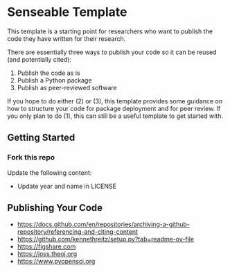 # Senseable Template

This template is a starting point for researchers who want to publish the code they have written for their research. 

There are essentially three ways to publish your code so it can be reused (and potentially cited):

1. Publish the code as is
2. Publish a Python package
3. Publish as peer-reviewed software

If you hope to do either (2) or (3), this template provides some guidance on how to structure your code for package deployment and for peer review. If you only plan to do (1), this can still be a useful template to get started with.

## Getting Started

### Fork this repo
Update the following content:
* Update year and name in LICENSE

## Publishing Your Code
* https://docs.github.com/en/repositories/archiving-a-github-repository/referencing-and-citing-content
* https://github.com/kennethreitz/setup.py?tab=readme-ov-file
* https://figshare.com
* https://joss.theoj.org
* https://www.pyopensci.org
